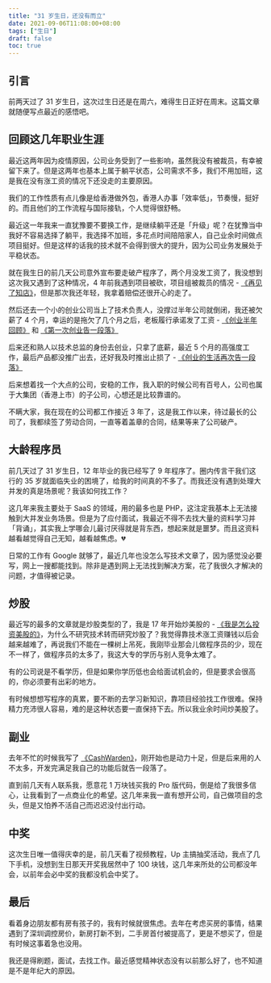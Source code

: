 ```yaml
---
title: "31 岁生日，还没有而立"
date: 2021-09-06T11:08:00+08:00
tags: ["生日"] 
draft: false
toc: true
---
```


## 引言

前两天过了 31 岁生日，这次过生日还是在周六，难得生日正好在周末。这篇文章就随便写点最近的感悟吧。

## 回顾这几年职业生涯

最近这两年因为疫情原因，公司业务受到了一些影响，虽然我没有被裁员，有幸被留下来了。但是这两年也基本上属于躺平状态，公司需求不多，我们不用加班，这是我在没有涨工资的情况下还没走的主要原因。

我们的工作性质有点儿像是给香港做外包，香港人办事「效率低」，节奏慢，挺好的。而且他们的工作流程与国际接轨，个人觉得很舒畅。

最近这一年我来一直犹豫要不要换工作，是继续躺平还是「升级」呢？在犹豫当中我好不容易选择了躺平，我选择不加班，多花点时间陪陪家人，自己业余时间做点项目挺好。但是这样的话我的技术就不会得到很大的提升，因为公司业务发展处于平稳状态。

<!--more-->

就在我生日的前几天公司意外宣布要走破产程序了，两个月没发工资了，我没想到这次我又遇到了这种情况，4 年前我遇到项目被砍，项目组被裁员的情况 - [《再见了知店》](https://blog.forecho.com/goodbye-zhidian.html)，但是那次我还年轻，我拿着赔偿还很开心的走了。

然后还去一个小的创业公司当上了技术负责人，没撑过半年公司就倒闭，我还被欠薪了 4 个月，幸运的是拖欠了几个月之后，老板履行承诺发了工资 - [《创业半年回顾》](https://blog.forecho.com/a-half-year-review-of-entrepreneurship.html) 和 [《第一次创业告一段落》](https://blog.forecho.com/the-first-venture-came-to-an-end.html)

后来还和熟人以技术总监的身份去创业，只拿了底薪，最近 5 个月的高强度工作，最后产品都没推广出去，还好我及时推出止损了 - [《创业的生活再次告一段落》](https://blog.forecho.com/the-life-of-entrepreneurship-has-come-to-an-end-again.html)

后来想着找一个大点的公司，安稳的工作，我入职的时候公司有百号人，公司也属于大集团（香港上市）的子公司，心想还是比较靠谱的。

不瞒大家，我在现在的公司都工作接近 3 年了，这是我工作以来，待过最长的公司了，我都续签了劳动合同，一直等着盖章的合同，结果等来了公司破产。

## 大龄程序员

前几天过了 31 岁生日，12 年毕业的我已经写了 9 年程序了。圈内传言干我们这行的 35 岁就面临失业的困境了，给我的时间真的不多了。而我还没有遇到处理大并发的真是场景呢？我该如何找工作？

这几年来我主要处于 SaaS 的领域，用的最多也是 PHP，这注定我基本上无法接触到大并发业务场景。但是为了应付面试，我最近不得不去找大量的资料学习并「背诵」，其实我上学哪会儿最讨厌得就是背东西，想起来就是噩梦。而且这资料越看越觉得自己无知，越看越焦虑。💔

日常的工作有 Google 就够了，最近几年也没怎么写技术文章了，因为感觉没必要写，网上一搜都能找到。除非是遇到网上无法找到解决方案，花了我很久才解决的问题，才值得被记录。

## 炒股

最近写的最多的文章就是炒股类型的了，我是 17 年开始炒美股的 - [《我是怎么投资美股的》](https://blog.forecho.com/how-do-i-invest-in-american-stocks.html)，为什么不研究技术转而研究炒股了？我觉得靠技术涨工资赚钱以后会越来越难了，再说我们不能在一棵树上吊死，我刚毕业那会儿做程序员的少，现在不一样了，做程序员的太多了，我这大专的学历与别人竞争太难了。

有的公司说是不看学历，但是如果你学历低也会给面试机会的，但是要求会很高的，你必须要有出彩的地方。

有时候想想写程序的真累，要不断的去学习新知识，靠项目经验找工作很难。保持精力充沛很人容易，难的是这种状态要一直保持下去。所以我业余时间炒美股了。

## 副业

去年不忙的时候我写了 [《CashWarden》](https://blog.forecho.com/tags/cashwarden.html)，刚开始也是动力十足，但是后来用的人不太多，开发完满足我自己的功能后就告一段落了。

直到前几天有人联系我，愿意花 1 万块钱买我的 Pro 版代码，倒是给了我很多信心，让我看到了一点商业化的希望。这几年来我一直有想开公司，自己做项目的念头，但是又怕养不活自己而迟迟没付出行动。

## 中奖

这次生日唯一值得庆幸的是，前几天看了视频教程，Up 主搞抽奖活动，我点了几下手机，没想到生日那天开奖我居然中了 100 块钱，这几年来所处的公司都没年会，以前年会必中奖的我都没机会中奖了。

## 最后

看着身边朋友都有房有孩子的，我有时候就很焦虑。去年在考虑买房的事情，结果遇到了深圳调控房价，新房打新不到，二手房首付被提高了，更是不想买了，但是有时候这事着急也没用。

我还是得刷题，面试，去找工作。最近感觉精神状态没有以前那么好了，也不知道是不是年纪大的原因。
